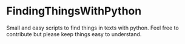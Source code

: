 # FindingThingsWithPython
Small and easy scripts to find things in texts with python.
Feel free to contribute but please keep things easy to understand. 
